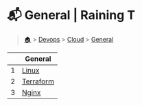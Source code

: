 # 📬 General  | Raining T

> [🏠](/.) > [Devops](/./devops) > [Cloud](/./devops/cloud) > [General](/./devops/cloud/General)

<table><thead><tr><th></th><th>General</th></tr></thead><tbody><tr><td>1</td><td><a href=".//devops/cloud/General/00-Linux">Linux</a></td></tr><tr><td>2</td><td><a href=".//devops/cloud/General/01-Terraform">Terraform</a></td></tr><tr><td>3</td><td><a href=".//devops/cloud/General/02-Nginx">Nginx</a></td></tr></tbody></table>

